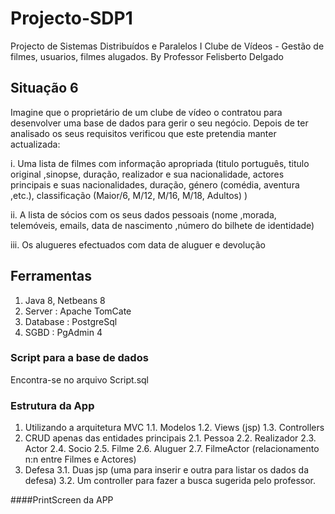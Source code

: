 # Projecto-SDP1
Projecto de Sistemas Distribuídos e Paralelos I
Clube de Vídeos - Gestão de filmes, usuarios, filmes alugados.
By Professor Felisberto Delgado

## Situação 6

Imagine que o proprietário de um clube de vídeo o contratou para desenvolver uma base de dados para gerir o seu negócio.
Depois de ter analisado os seus requisitos verificou que este pretendia manter actualizada: 

i. Uma lista de filmes com informação apropriada (titulo português, titulo original ,sinopse, duração, realizador e sua nacionalidade, actores principais e suas nacionalidades, duração, género (comédia, aventura ,etc.), classificação (Maior/6, M/12, M/16, M/18, Adultos) )

ii. A lista de sócios com os seus dados pessoais (nome ,morada, telemóveis, emails, data de nascimento ,número do bilhete de identidade)

iii. Os alugueres efectuados com data de aluguer e devolução

## Ferramentas
1. Java 8, Netbeans 8
2. Server : Apache TomCate
3. Database : PostgreSql
4. SGBD : PgAdmin 4

### Script para a base de dados
Encontra-se no arquivo Script.sql

### Estrutura da App
1. Utilizando a arquitetura MVC 
	1.1. Modelos
	1.2. Views (jsp)
	1.3. Controllers
2. CRUD apenas das entidades principais
	2.1. Pessoa
	2.2. Realizador
	2.3. Actor
	2.4. Socio
	2.5. Filme
	2.6. Aluguer
	2.7. FilmeActor (relacionamento n:n entre Filmes e Actores)
3. Defesa
	3.1. Duas jsp (uma para inserir e outra para listar os dados da defesa)
	3.2. Um controller para fazer a busca sugerida pelo professor.
	

####PrintScreen da APP
